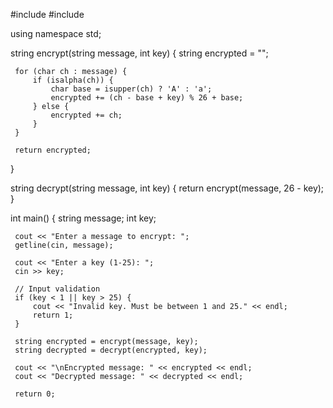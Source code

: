 #include <iostream>
 #include <string>
 
 using namespace std;
 
 
 string encrypt(string message, int key) {
     string encrypted = "";
 
     for (char ch : message) {
         if (isalpha(ch)) {
             char base = isupper(ch) ? 'A' : 'a';
             encrypted += (ch - base + key) % 26 + base;
         } else {
             encrypted += ch; 
         }
     }
 
     return encrypted;
 }
 
 
 string decrypt(string message, int key) {
     return encrypt(message, 26 - key); 
 }
 
 int main() {
     string message;
     int key;
 
     cout << "Enter a message to encrypt: ";
     getline(cin, message);
 
     cout << "Enter a key (1-25): ";
     cin >> key;
 
     // Input validation
     if (key < 1 || key > 25) {
         cout << "Invalid key. Must be between 1 and 25." << endl;
         return 1;
     }
 
     string encrypted = encrypt(message, key);
     string decrypted = decrypt(encrypted, key);
 
     cout << "\nEncrypted message: " << encrypted << endl;
     cout << "Decrypted message: " << decrypted << endl;
 
     return 0;
     
